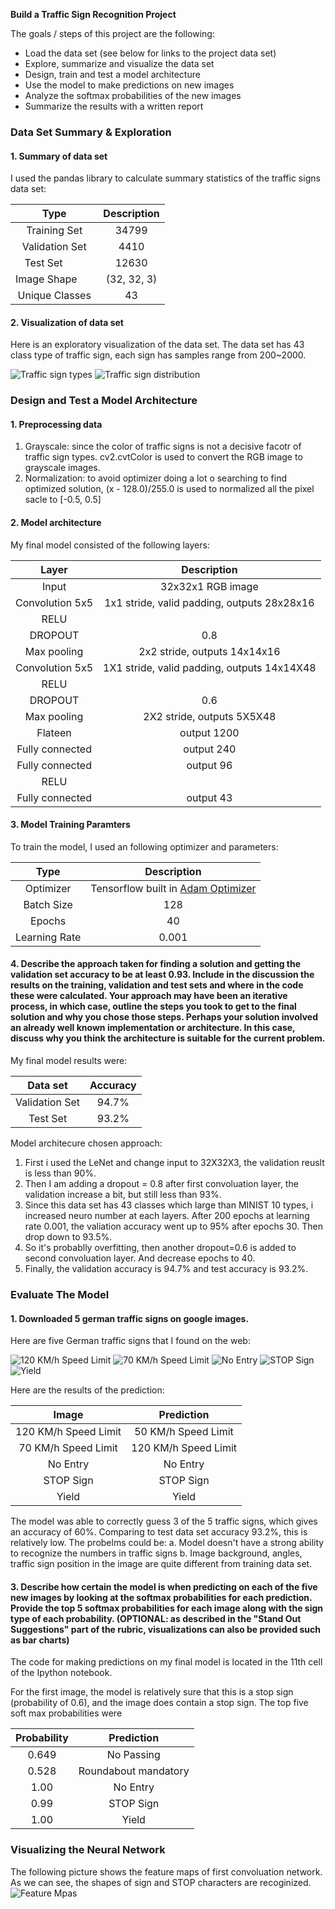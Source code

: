 **Build a Traffic Sign Recognition Project**

The goals / steps of this project are the following:
* Load the data set (see below for links to the project data set)
* Explore, summarize and visualize the data set
* Design, train and test a model architecture
* Use the model to make predictions on new images
* Analyze the softmax probabilities of the new images
* Summarize the results with a written report


[//]: # (Image References)

[image1]: ./readme_images/train_imgs_visualization.png "Visualization"
[image2]: ./readme_images/Sign_type_bar_chart.png "Sign counts"
[image3]: ./readme_images/visualization_featureMaps.png "Feature Map"
[image4]: ./test_images_resized/120_limit.jpg "Traffic Sign 1"
[image5]: ./test_images_resized/70_limit.jpg "Traffic Sign 2"
[image6]: ./test_images_resized/No_entry.jpg "Traffic Sign 3"
[image7]: ./test_images_resized/Yield.jpg "Traffic Sign 4"
[image8]: ./test_images_resized/stop.jpg "Traffic Sign 5"

### Data Set Summary & Exploration

#### 1. Summary of data set

I used the pandas library to calculate summary statistics of the traffic
signs data set:

| Type         		       |     Description	        					| 
|:---------------------:|:---------------------------------------------:| 
| Training Set       		 | 34799   							 | 
| Validation Set     	  | 4410 	          |
| Test Set					         |	12630						     |
| Image Shape	      	   | (32, 32, 3) 				|
| Unique Classes        | 43      								|

#### 2. Visualization of data set

Here is an exploratory visualization of the data set. The data set has 43 class type of traffic sign, each sign has samples range from 200~2000.

![Traffic sign types][image1]
![Traffic sign distribution][image2]

### Design and Test a Model Architecture

#### 1. Preprocessing data

1. Grayscale: since the color of traffic signs is not a decisive facotr of traffic sign types. cv2.cvtColor is used to convert the RGB image to grayscale images.
2. Normalization: to avoid optimizer doing a lot o searching to find optimized solution, (x - 128.0)/255.0 is used to normalized all the pixel sacle to [-0.5, 0.5]


#### 2. Model architecture

My final model consisted of the following layers:

| Layer         		      |     Description	        					                 | 
|:---------------------:|:---------------------------------------------:| 
| Input         		      | 32x32x1 RGB image   							                   | 
| Convolution 5x5     	 | 1x1 stride, valid padding, outputs 28x28x16 	 |
| RELU					             |												                                   |
| DROPOUT               | 0.8                                           |
| Max pooling	      	   | 2x2 stride,  outputs 14x14x16 				            |
| Convolution 5x5	      | 1X1 stride, valid padding, outputs 14x14X48   |
| RELU                  |                                               |
| DROPOUT               | 0.6                                           |
| Max pooling           | 2X2 stride, outputs 5X5X48                    |
| Flateen               | output 1200                                   |
| Fully connected		     | output 240        									                   |
| Fully connected       | output 96                                     |
| RELU                  |                                               |
| Fully connected       | output 43                                     |
 

#### 3. Model Training Paramters

To train the model, I used an following optimizer and parameters:

| Type         		       | Description	        					                                             |
|:---------------------:|:---------------------------------------------------------------------:|
| Optimizer         		  | Tensorflow built in [Adam Optimizer](https://arxiv.org/abs/1412.6980) |
| Batch Size     	      | 128	                                                                  |
| Epochs					           |	40										                                                          |
| Learning Rate         | 0.001                                                                 |


#### 4. Describe the approach taken for finding a solution and getting the validation set accuracy to be at least 0.93. Include in the discussion the results on the training, validation and test sets and where in the code these were calculated. Your approach may have been an iterative process, in which case, outline the steps you took to get to the final solution and why you chose those steps. Perhaps your solution involved an already well known implementation or architecture. In this case, discuss why you think the architecture is suitable for the current problem.

My final model results were:

| Data set               | Accuracy         |
|:----------------------:|:----------------:|
| Validation Set         | 94.7%            |
| Test Set               | 93.2%            |

Model architecure chosen approach:
1. First i used the LeNet and change input to 32X32X3, the validation reuslt is less than 90%.
2. Then I am adding a dropout = 0.8 after first convoluation layer, the validation increase a bit, but still less than 93%.
3. Since this data set has 43 classes which large than MINIST 10 types, i increased neuro number at each layers. After 200 epochs at learning rate 0.001, the valiation accuracy went up to 95% after epochs 30. Then drop down to 93.5%.
4. So it's probablly overfitting, then another dropout=0.6 is added to second convoluation layer. And decrease epochs to 40.
5. Finally, the validation accuracy is 94.7% and test accuracy is 93.2%.
 

### Evaluate The Model

#### 1. Downloaded 5 german traffic signs on google images.

Here are five German traffic signs that I found on the web:

![120 KM/h Speed Limit][image4] ![70 KM/h Speed Limit][image5] ![No Entry][image6] 
![STOP Sign][image7] ![Yield][image8]

Here are the results of the prediction:

| Image			              |     Prediction	        					                  | 
|:---------------------:|:---------------------------------------------:| 
| 120 KM/h Speed Limit  | 50 KM/h Speed Limit   									               | 
| 70 KM/h Speed Limit   | 120 KM/h Speed Limit 										               |
| No Entry              | No Entry                           											|
| STOP Sign	      		    | STOP Sign					 				                           |
| Yield               		| Yield                                  							|


The model was able to correctly guess 3 of the 5 traffic signs, which gives an accuracy of 60%.
Comparing to test data set accuracy 93.2%, this is relatively low. The probelms could be:
a. Model doesn't have a strong ability to recognize the numbers in traffic signs
b. Image background, angles, traffic sign position in the image are quite different from training data set.

#### 3. Describe how certain the model is when predicting on each of the five new images by looking at the softmax probabilities for each prediction. Provide the top 5 softmax probabilities for each image along with the sign type of each probability. (OPTIONAL: as described in the "Stand Out Suggestions" part of the rubric, visualizations can also be provided such as bar charts)

The code for making predictions on my final model is located in the 11th cell of the Ipython notebook.

For the first image, the model is relatively sure that this is a stop sign (probability of 0.6), and the image does contain a stop sign. The top five soft max probabilities were

| Probability			        |     Prediction	        					                  | 
|:---------------------:|:---------------------------------------------:| 
| 0.649                 | No Passing            									               | 
| 0.528                 | Roundabout mandatory 										               |
| 1.00                  | No Entry                           											|
| 0.99	      		         | STOP Sign					 				                           |
| 1.00               		 | Yield                                  							|

### Visualizing the Neural Network 
The following picture shows the feature maps of first convoluation network.
As we can see, the shapes of sign and STOP characters are recoginized. 
![Feature Mpas][image3]

